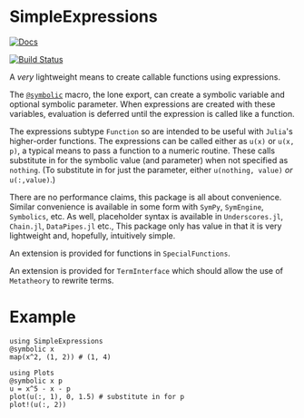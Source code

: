 # SimpleExpressions

[![Docs](https://img.shields.io/badge/docs-dev-blue.svg)](https://jverzani.github.io/SimpleExpressions.jl/dev)

[![Build Status](https://github.com/jverzani/SimpleExpressions.jl/actions/workflows/CI.yml/badge.svg?branch=main)](https://github.com/jverzani/SimpleExpressions.jl/actions/workflows/CI.yml?query=branch%3Amain)

A *very* lightweight means to create callable functions using expressions.


The [`@symbolic`](@ref) macro, the lone export, can create a symbolic variable and optional symbolic parameter. When expressions are created with these variables, evaluation is deferred until the expression is called like a function.

The expressions subtype `Function` so are intended to be useful with `Julia`'s higher-order functions. The expressions can be called either as `u(x)` or `u(x, p)`, a typical means to pass a function to a numeric routine. These calls substitute in for the symbolic value (and parameter) when not specified as `nothing`. (To substitute in for just the parameter, either `u(nothing, value)` *or* `u(:,value)`.)

There are no performance claims, this package is all about convenience. Similar convenience is available in some form with `SymPy`, `SymEngine`, `Symbolics`, etc. As well, placeholder syntax is available in `Underscores.jl`, `Chain.jl`, `DataPipes.jl` etc., This package only has value in that it is very lightweight and, hopefully, intuitively simple.

An extension is provided for functions in `SpecialFunctions`.

An extension is provided for `TermInterface` which should allow the use of `Metatheory` to rewrite terms.




# Example

```
using SimpleExpressions
@symbolic x
map(x^2, (1, 2)) # (1, 4)
```

```
using Plots
@symbolic x p
u = x^5 - x - p
plot(u(:, 1), 0, 1.5) # substitute in for p
plot!(u(:, 2))
```
